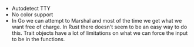- Autodetect TTY
- No color support
- In Go we can attempt to Marshal and most of the time we get what we want free of charge. In Rust there doesn't seem
  to be an easy way to do this. Trait objects have a lot of limitations on what we can force the input to be in
  the functions.
